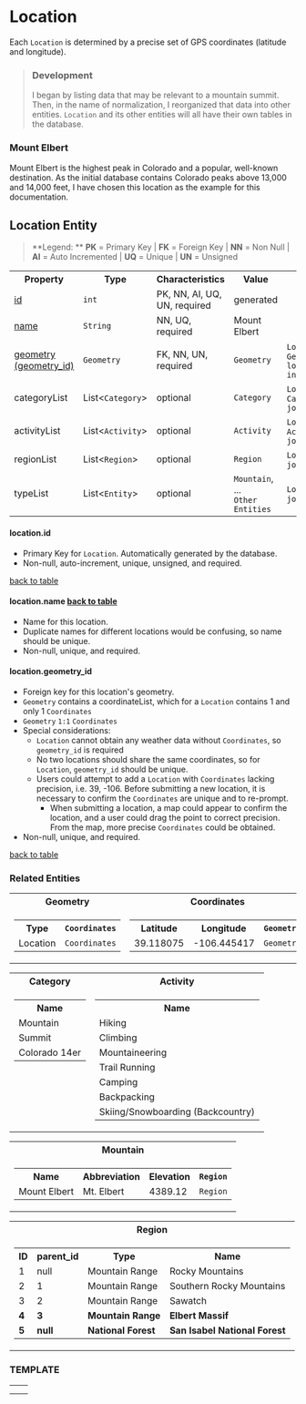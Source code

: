 # Location

Each `Location` is determined by a precise set of GPS coordinates (latitude and longitude).

> ### Development
> I began by listing data that may be relevant to a mountain summit.  Then, in the name of normalization, I reorganized that data into other entities.  `Location` and its other entities will all have their own tables in the database.

### Mount Elbert

Mount Elbert is the highest peak in Colorado and a popular, well-known destination.  As the initial database contains Colorado peaks above 13,000 and 14,000 feet, I have chosen this location as the example for this documentation.

## Location Entity

> **Legend:
> ** **PK** = Primary Key | **FK** = Foreign Key | **NN** = Non Null | **AI** = Auto Incremented | **UQ** = Unique | **UN** = Unsigned

<table>
    <tr>
        <th>Property</th>
        <th>Type</th>
        <th>Characteristics</th>
        <th>Value</th>
        <th>Mapping</th>
    </tr>
    <tr>
        <td><a href="#locationid">id</a></td>
        <td><code>int</code></td>
        <td>PK, NN, AI, UQ, UN, required</td>
        <td>generated</td>
        <td></td>
    </tr>
    <tr>
        <td><a href="#locationname">name</a></td>
        <td><code>String</code></td>
        <td>NN, UQ, required</td>
        <td>Mount Elbert</td>
        <td></td>
    </tr>
    <tr>
        <td><a href="#locationgeometry_id">geometry<br>(geometry_id)</a></td>
        <td><code>Geometry</code></td>
        <td>FK, NN, UN, required</td>
        <td><code>Geometry</code></td>
        <td>
            <code>Location</code>
            <code>m:1</code>
            <code>Geometry</code>
            <br>
            <code>location.geometry_id</code>
            <code>int</code>
        </td>
    </tr>
    <tr>
        <td>categoryList</td>
        <td>List<<code>Category</code>></td>
        <td>optional</td>
        <td><code>Category</code></td>
        <td>
            <code>Location</code>
            <code>m:m</code>
            <code>Category</code>
            <br>
            <code>join table</code>
        </td>
    </tr>
    <tr>
        <td>activityList</td>
        <td>List<<code>Activity</code>></td>
        <td>optional</td>
        <td><code>Activity</code></td>
        <td>
            <code>Location</code>
            <code>m:m</code>
            <code>Activity</code>
            <br>
            <code>join table</code>
        </td>
    </tr>
    <tr>
        <td>regionList</td>
        <td>List<<code>Region</code>></td>
        <td>optional</td>
        <td><code>Region</code></td>
        <td>
            <code>Location</code>
            <code>m:m</code>
            <code>Region</code>
            <br>
            <code>join table</code>
        </td>
    </tr>
    <tr>
        <td>typeList</td>
        <td>List<<code>Entity</code>></td>
        <td>optional</td>
        <td>
            <code>Mountain</code>, ...
            <br>
            <code>Other Entities</code>
        </td>
        <td>
            <code>Location</code>
            <code>m:m</code>
            <code>Others</code>
            <br>
            <code>join table</code>
        </td>
    </tr>
</table>

#### location.id
- Primary Key for `Location`. Automatically generated by the database.  
- Non-null, auto-increment, unique, unsigned, and required.

[back to table](#location-entity)

#### location.name [back to table](#location-entity)
- Name for this location.
- Duplicate names for different locations would be confusing, so name should be unique.
- Non-null, unique, and required.



#### location.geometry_id
- Foreign key for this location's geometry.
- `Geometry` contains a coordinateList, which for a `Location` contains 1 and only 1 `Coordinates`
- `Geometry` `1:1` `Coordinates`
- Special considerations:
    - `Location` cannot obtain any weather data without `Coordinates`, so `geometry_id` is required
    - No two locations should share the same coordinates, so for `Location`, `geometry_id` should be unique.
    - Users could attempt to add a `Location` with `Coordinates` lacking precision, i.e. 39, -106. Before submitting a new location, it is necessary to confirm the `Coordinates` are unique and to re-prompt.
        - When submitting a location, a map could appear to confirm the location, and a user could drag the point to correct precision.  From the map, more precise `Coordinates` could be obtained.
- Non-null, unique, and required.

[back to table](#location-entity)

### Related Entities

<table>
<tr>
<th>Geometry</th>
<th>
Coordinates
</th>
</tr>
<tr>
<td>
<table>
<tr>
<th>Type</th>
<th><code>Coordinates</code></th>
</tr>
<tr>
<td>Location</td>
<td><code>Coordinates</code></td>
</table>
</td>
<td>
<table>
<tr>
<th>Latitude</th>
<th>Longitude</th>
<th><code>Geometry</code></th>
</tr>
<tr>
<td>39.118075</td>
<td>-106.445417</td>
<td><code>Geometry</code></td>
</tr>
</table>
</td>
</tr>
</table>

<table>
    <tr>
        <th>Category</th>
        <th>Activity</th>
    </tr>
    <tr>
        <td valign="baseline">
            <table>
                <tr>
                    <th>Name</th>
                </tr>
                <tr><td>Mountain</td></tr>
                <tr><td>Summit</td></tr>
                <tr><td>Colorado 14er</td></tr>
            </table>
        </td>
        <td valign="baseline">
            <table>
                <tr>
                    <th>Name</th>
                </tr>
                <tr><td>Hiking</td></tr>
                <tr><td>Climbing</td></tr>
                <tr><td>Mountaineering</td></tr>
                <tr><td>Trail Running</td></tr>
                <tr><td>Camping</td></tr>
                <tr><td>Backpacking</td></tr>
                <tr><td>Skiing/Snowboarding (Backcountry)</td></tr>
            </table>
        </td>
    </tr>
</table>

<table>
    <tr><th>Mountain</th></tr>
    <tr>
        <td>
            <table>
                <tr>
                    <th>Name</th>
                    <th>Abbreviation</th>
                    <th>Elevation</th>
                    <th><code>Region</code></th>
                </tr>
                <tr>
                    <td>Mount Elbert</td>
                    <td>Mt. Elbert</td>
                    <td>4389.12</td>
                    <td><code>Region</code></td>
                </tr>
            </table>
        </td>
    </tr>
</table>

<table>
    <tr><th>Region</th></tr>
    <tr>
        <td>
            <table>
                <tr>
                    <th>ID</th>
                    <th>parent_id</th>
                    <th>Type</th>
                    <th>Name</th>
                </tr>
                <tr>
                    <td>1</td>
                    <td>null</td>
                    <td>Mountain Range</td>
                    <td>Rocky Mountains</td>
                </tr>
                <tr>
                    <td>2</td>
                    <td>1</td>
                    <td>Mountain Range</td>
                    <td>Southern Rocky Mountains</td>
                </tr>
                <tr>
                    <td>3</td>
                    <td>2</td>
                    <td>Mountain Range</td>
                    <td>Sawatch</td>
                </tr>
                <tr>
                    <td><b>4</b></td>
                    <td><b>3</b></td>
                    <td><b>Mountain Range</b></td>
                    <td><b>Elbert Massif</b></td>
                </tr>
                <tr>
                    <td><b>5</b></td>
                    <td><b>null</b></td>
                    <td><b>National Forest</b></td>
                    <td><b>San Isabel National Forest</b></td>
                </tr>
            </table>
        </td>
    </tr>
</table>

### TEMPLATE
<table>
    <tr>
        <th></th>
        <th></th>
    </tr>
    <tr>
        <td></td>
        <td></td>
    </tr>
</table>
